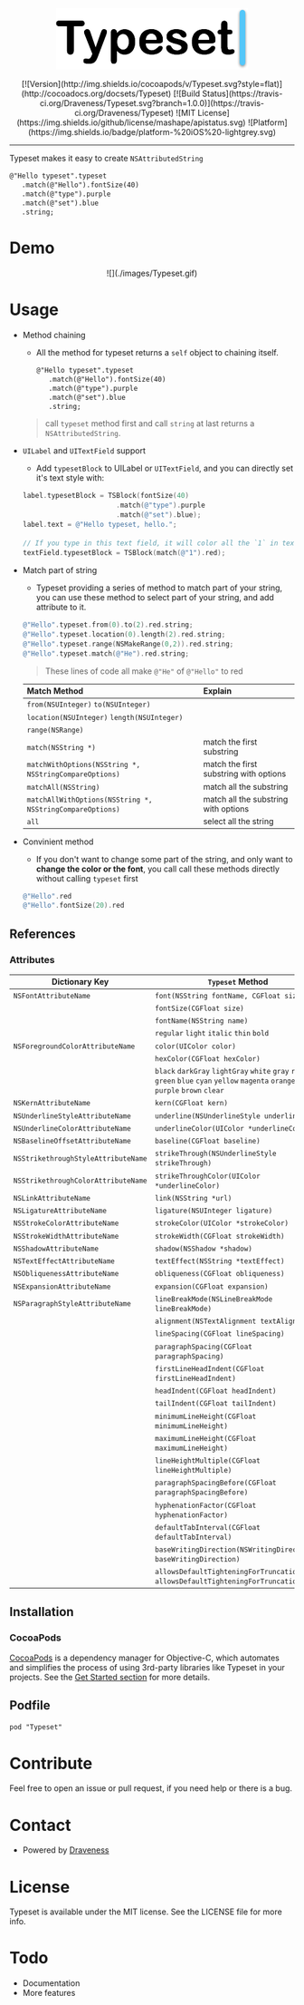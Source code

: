 <p align="center">
<img src="./images/Typeset.png">
</p>

<p align="center">
[![Version](http://img.shields.io/cocoapods/v/Typeset.svg?style=flat)](http://cocoadocs.org/docsets/Typeset) [![Build Status](https://travis-ci.org/Draveness/Typeset.svg?branch=1.0.0)](https://travis-ci.org/Draveness/Typeset) ![MIT License](https://img.shields.io/github/license/mashape/apistatus.svg) ![Platform](https://img.shields.io/badge/platform-%20iOS%20-lightgrey.svg)

----

Typeset makes it easy to create `NSAttributedString`

```
@"Hello typeset".typeset
   .match(@"Hello").fontSize(40)
   .match(@"type").purple
   .match(@"set").blue
   .string;
```

# Demo

<p align="center">
![](./images/Typeset.gif)
<p align="center">


# Usage

+ Method chaining
	+ All the method for typeset returns a `self` object to chaining itself.

		```
		@"Hello typeset".typeset
		   .match(@"Hello").fontSize(40)
		   .match(@"type").purple
		   .match(@"set").blue
		   .string;
		```
		
	> call `typeset` method first and call `string` at last returns a `NSAttributedString`.
		
+ `UILabel` and `UITextField` support
	+ Add `typesetBlock` to UILabel or `UITextField`, and you can directly set it's text style with:

	```objectivec
	label.typesetBlock = TSBlock(fontSize(40)
	                       .match(@"type").purple
	                       .match(@"set").blue);
	label.text = @"Hello typeset, hello.";

    // If you type in this text field, it will color all the `1` in text field to red
    textField.typesetBlock = TSBlock(match(@"1").red);
	```
	
+ Match part of string
	+ Typeset providing a series of method to match part of your string, you can use these method to select part of your string, and add attribute to it.

	```objectivec
	@"Hello".typeset.from(0).to(2).red.string;
	@"Hello".typeset.location(0).length(2).red.string;
	@"Hello".typeset.range(NSMakeRange(0,2)).red.string;
	@"Hello".typeset.match(@"He").red.string;
	```
	
	> These lines of code all make `@"He"` of `@"Hello"` to red
	
	| Match Method                                           | Explain                                                |
	| ------------------------------------------------------ | ------------------------------------------------------ |
	| `from(NSUInteger)` `to(NSUInteger)`                    |                                                        |
	| `location(NSUInteger)` `length(NSUInteger)`            |                                                        |
	| `range(NSRange)`                                       |                                                        |
    | `match(NSString *)`                                    | match the first substring                              |
    | `matchWithOptions(NSString *, NSStringCompareOptions)` | match the first substring with options                 |
	| `matchAll(NSString)`                                   | match all the substring                                |
    | `matchAllWithOptions(NSString *, NSStringCompareOptions)`| match all the substring with options                 |
    | `all`                                                  | select all the string                                  |

+ Convinient method
	+ If you don't want to change some part of the string, and only want to **change the color or the font**, you call call these methods directly without calling `typeset` first

	```objectivec
	@"Hello".red
	@"Hello".fontSize(20).red
	```


## References

### Attributes

| Dictionary Key                      | `Typeset` Method                                       |
| ----------------------------------- | ------------------------------------------------------ |
| `NSFontAttributeName`               | `font(NSString fontName, CGFloat size)`                |
|                                     | `fontSize(CGFloat size)`                               |
|                                     | `fontName(NSString name)`                              |
|                                     | `regular` `light` `italic` `thin` `bold`               |
| `NSForegroundColorAttributeName`    | `color(UIColor color)`                                 |
|                                     | `hexColor(CGFloat hexColor)`                           |
|                                     | `black` `darkGray` `lightGray` `white` `gray` `red` `green` `blue` `cyan` `yellow` `magenta` `orange` `purple` `brown` `clear`                                |
| `NSKernAttributeName`               | `kern(CGFloat kern)`                                   |
| `NSUnderlineStyleAttributeName`     | `underline(NSUnderlineStyle underline)`                |
| `NSUnderlineColorAttributeName`     | `underlineColor(UIColor *underlineColor)`              |
| `NSBaselineOffsetAttributeName`     | `baseline(CGFloat baseline)`                           |
| `NSStrikethroughStyleAttributeName` | `strikeThrough(NSUnderlineStyle strikeThrough)`        |
| `NSStrikethroughColorAttributeName` | `strikeThroughColor(UIColor *underlineColor)`          |
| `NSLinkAttributeName`               | `link(NSString *url)`                                  |
| `NSLigatureAttributeName`           | `ligature(NSUInteger ligature)`                        |
| `NSStrokeColorAttributeName`        | `strokeColor(UIColor *strokeColor)`                    |
| `NSStrokeWidthAttributeName`        | `strokeWidth(CGFloat strokeWidth)`                     |
| `NSShadowAttributeName`             | `shadow(NSShadow *shadow)`                             |
| `NSTextEffectAttributeName`         | `textEffect(NSString *textEffect)`                     |
| `NSObliquenessAttributeName`        | `obliqueness(CGFloat obliqueness)`                     |
| `NSExpansionAttributeName`          | `expansion(CGFloat expansion)`                         |
| `NSParagraphStyleAttributeName`     | `lineBreakMode(NSLineBreakMode lineBreakMode)`         |
|                                     | `alignment(NSTextAlignment textAlignment)`             |
|                                     | `lineSpacing(CGFloat lineSpacing)`                     |
|                                     | `paragraphSpacing(CGFloat paragraphSpacing)`           |
|                                     | `firstLineHeadIndent(CGFloat firstLineHeadIndent)`     |
|                                     | `headIndent(CGFloat headIndent)`                       |
|                                     | `tailIndent(CGFloat tailIndent)`                       |
|                                     | `minimumLineHeight(CGFloat minimumLineHeight)`         |
|                                     | `maximumLineHeight(CGFloat maximumLineHeight)`         |
|                                     | `lineHeightMultiple(CGFloat lineHeightMultiple)`       |
|                                     | `paragraphSpacingBefore(CGFloat paragraphSpacingBefore)` |
|                                     | `hyphenationFactor(CGFloat hyphenationFactor)`         |
|                                     | `defaultTabInterval(CGFloat defaultTabInterval)`       |
|                                     | `baseWritingDirection(NSWritingDirection baseWritingDirection)`|
|                                     | `allowsDefaultTighteningForTruncation(BOOL allowsDefaultTighteningForTruncation)`|

## Installation 

### CocoaPods

[CocoaPods](https://cocoapods.org/) is a dependency manager for Objective-C, which automates and simplifies the process of using 3rd-party libraries like Typeset in your projects. See the [Get Started section](https://cocoapods.org/#get_started) for more details.

## Podfile

```
pod "Typeset"
```

# Contribute

Feel free to open an issue or pull request, if you need help or there is a bug.

# Contact

- Powered by [Draveness](http://github.com/draveness)

# License

Typeset is available under the MIT license. See the LICENSE file for more info.

# Todo

- Documentation
- More features

